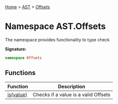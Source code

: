 [Home](../../../index.md) &gt; [AST](../../ast.md) &gt; [Offsets](./offsets.md)

# Namespace AST.Offsets

The namespace provides functionality to type check

<b>Signature:</b>

```typescript
namespace Offsets 
```

## Functions

|  Function | Description |
|  --- | --- |
|  [is(value)](./offsets/variables/is_1.md) | Checks if a value is a valid Offsets |


